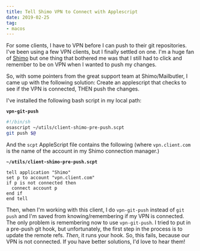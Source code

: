 ```yaml
---
title: Tell Shimo VPN to Connect with Applescript
date: 2019-02-25
tag:
- macos
---
```

For some clients, I have to VPN before I can push to their git repositories.  I've been using a few VPN clients, but I finally settled on one.  I'm a huge fan of [Shimo](https://www.shimovpn.com/) but one thing that bothered me was that I still had to click and remember to be on VPN when I wanted to push my changes.

<!--more-->

So, with some pointers from the great support team at Shimo/Mailbutler, I came up with the following solution: Create an applescript that checks to see if the VPN is connected, THEN push the changes.

I've installed the following bash script in my local path:

**`vpn-git-push`**
```bash
#!/bin/sh
osascript ~/utils/client-shimo-pre-push.scpt
git push $@
```

And the `scpt` AppleScript file contains the following (where `vpn.client.com` is the name of the account in my Shimo connection manager.)

**`~/utils/client-shimo-pre-push.scpt`**
```
tell application "Shimo"
set p to account "vpn.client.com"
if p is not connected then
  connect account p
end if
end tell
```

Then, when I'm working with this client, I do `vpn-git-push` instead of `git push` and I'm saved from knowing/remembering if my VPN is connected. 
The only problem is remembering now to use `vpn-git-push`. I tried to put in a pre-push git hook, but unfortunately, the first step in the process is to update the remote refs.  _Then_, it runs your hook.  So, this fails, because our VPN is not connected.  If you have better solutions, I'd love to hear them!